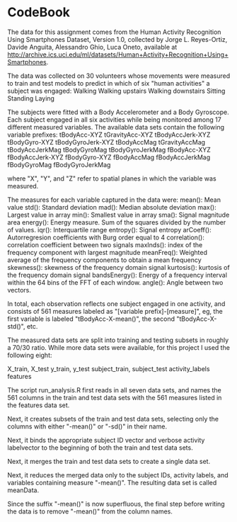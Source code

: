 CodeBook
========================================================

The data for this assignment comes from the Human Activity Recognition Using Smartphones Dataset, Version 1.0, collected by Jorge L. Reyes-Ortiz, Davide Anguita, Alessandro Ghio, Luca Oneto, available at
http://archive.ics.uci.edu/ml/datasets/Human+Activity+Recognition+Using+Smartphones.

The data was collected on 30 volunteers whose movements were measured to train and test models to predict in which of six "human activities" a subject was engaged:
  Walking
  Walking upstairs
  Walking downstairs
  Sitting
  Standing
  Laying
  
The subjects were fitted with a Body Accelerometer and a Body Gyroscope. Each subject engaged in all six activities while being monitored among 17 different measured variables. The available data sets contain the following variable prefixes:
  tBodyAcc-XYZ
  tGravityAcc-XYZ
  tBodyAccJerk-XYZ
  tBodyGyro-XYZ
  tBodyGyroJerk-XYZ
  tBodyAccMag
  tGravityAccMag
  tBodyAccJerkMag
  tBodyGyroMag
  tBodyGyroJerkMag
  fBodyAcc-XYZ
  fBodyAccJerk-XYZ
  fBodyGyro-XYZ
  fBodyAccMag
  fBodyAccJerkMag
  fBodyGyroMag
  fBodyGyroJerkMag

where "X", "Y", and "Z" refer to spatial planes in which the variable was measured.

The measures for each variable captured in the data were:
  mean(): Mean value
  std(): Standard deviation
  mad(): Median absolute deviation 
  max(): Largest value in array
  min(): Smallest value in array
  sma(): Signal magnitude area
  energy(): Energy measure. Sum of the squares divided by the number of values. 
  iqr(): Interquartile range 
  entropy(): Signal entropy
  arCoeff(): Autorregresion coefficients with Burg order equal to 4
  correlation(): correlation coefficient between two signals
  maxInds(): index of the frequency component with largest magnitude
  meanFreq(): Weighted average of the frequency components to obtain a mean frequency
  skewness(): skewness of the frequency domain signal 
  kurtosis(): kurtosis of the frequency domain signal 
  bandsEnergy(): Energy of a frequency interval within the 64 bins of the FFT of each window.
  angle(): Angle between two vectors.

In total, each observation reflects one subject engaged in one activity, and consists of 561 measures labeled as "[variable prefix]-[measure]", eg, the first variable is labeled "tBodyAcc-X-mean()", the second "tBodyAcc-X-std()", etc.

The measured data sets are split into training and testing subsets in roughly a 70/30 ratio. While more data sets were available, for this project I used the following eight:

X_train, X_test
y_train, y_test
subject_train, subject_test
activity_labels
features

The script run_analysis.R first reads in all seven data sets, and names the 561 columns in the train and test data sets with the 561 measures listed in the features data set.

Next, it creates subsets of the train and test data sets, selecting only the columns with either "-mean()" or "-sd()" in their name.

Next, it binds the appropriate subject ID vector and verbose activity labelvector to the beginning of both the train and test data sets.

Next, it merges the train and test data sets to create a single data set. 

Next, it reduces the merged data only to the subject IDs, activity labels, and variables containing measure "-mean()". The resulting data set is called meanData. 

Since the suffix "-mean()" is now superfluous, the final step before writing the data is to remove "-mean()" from the column names.